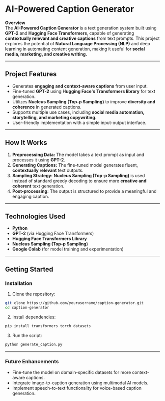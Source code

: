 
# **AI-Powered Caption Generator**  

 **Overview**  
The **AI-Powered Caption Generator** is a text generation system built using **GPT-2** and **Hugging Face Transformers**, capable of generating **contextually relevant and creative captions** from text prompts. This project explores the potential of **Natural Language Processing (NLP)** and deep learning in automating content generation, making it useful for **social media, marketing, and creative writing.**  

---

##  **Project Features**  
- Generates **engaging and context-aware captions** from user input.  
- Fine-tuned **GPT-2** using **Hugging Face's Transformers library** for text generation.  
- Utilizes **Nucleus Sampling (Top-p Sampling)** to improve **diversity and coherence** in generated captions.  
- Supports multiple use cases, including **social media automation, storytelling, and marketing copywriting.**  
- User-friendly implementation with a simple input-output interface.  

---

##  **How It Works**  
1. **Preprocessing Data:** The model takes a text prompt as input and processes it using **GPT-2**.  
2. **Generating Captions:** The fine-tuned model generates fluent, **contextually relevant** text outputs.  
3. **Sampling Strategy:** **Nucleus Sampling (Top-p Sampling)** is used instead of standard greedy decoding to ensure more **creative and coherent** text generation.  
4. **Post-processing:** The output is structured to provide a meaningful and engaging caption.  

---

##  **Technologies Used**  
- **Python**  
- **GPT-2** (via Hugging Face Transformers)  
- **Hugging Face Transformers Library**  
- **Nucleus Sampling (Top-p Sampling)**  
- **Google Colab** (for model training and experimentation)  

---

##  **Getting Started**  
### **Installation**  
1. Clone the repository:  
```bash
git clone https://github.com/yourusername/caption-generator.git
cd caption-generator
```  

2. Install dependencies:  
```bash
pip install transformers torch datasets
```  

3. Run the script:  
```bash
python generate_caption.py
```  

---

### **Future Enhancements**  
- Fine-tune the model on domain-specific datasets for more context-aware captions.  
- Integrate image-to-caption generation using multimodal AI models.  
- Implement speech-to-text functionality for voice-based caption generation.  


